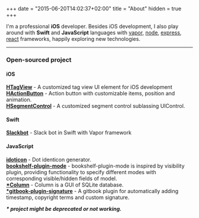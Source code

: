 +++
date = "2015-06-20T14:02:37+02:00"
title = "About"
hidden = true
+++

I'm a professional __iOS__ developer. Besides iOS development, I also play around with **Swift** and **JavaScript** languages with [vapor][vapor], [node][nodejs], [express][express], [react][react] frameworks, happily exploring new technologies.

***

### Open-sourced project

#### iOS

__[HTagView][htagview]__ - A customized tag view UI element for iOS development  
__[HActionButton][hactionbutton]__ - Action button with customizable items, position and animation.  
__[HSegmentControl][hsegmentcontrol]__ - A customized segment control sublassing UIControl.  

#### Swift

__[Slackbot][slackbot]__ - Slack bot in Swift with Vapor framework

#### JavaScript

__[idoticon][idoticon]__ - Dot identicon generator.  
__[bookshelf-plugin-mode][bookshelf-plugin-mode]__ - bookshelf-plugin-mode is inspired by visibility plugin, providing functionality to specify different modes with corresponding visible/hidden fields of model.  
__[*Column][column]__ - Column is a GUI of SQLite database.  
__[*gitbook-plugin-signature][gitbook-plugin-signature]__ - A gitbook plugin for automatically adding timestamp, copyright terms and custom signature.

___\* project might be deprecated or not working.___


[vapor]: https://vapor.codes
[nodejs]: https://nodejs.org
[express]: https://expressjs.com
[react]: https://facebook.github.io/react/

[htagview]: https://github.com/popodidi/HTagView
[hactionbutton]: https://github.com/popodidi/HActionButton
[hsegmentcontrol]: https://github.com/popodidi/HSegmentControl

[slackbot]: https://github.com/popodidi/Slackbot

[idoticon]: https://github.com/popodidi/idoticon
[column]: https://github.com/popodidi/column
[gitbook-plugin-signature]: https://github.com/popodidi/gitbook-plugin-signature
[bookshelf-plugin-mode]: https://github.com/popodidi/bookshelf-plugin-mode
